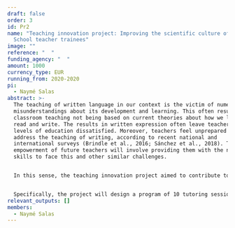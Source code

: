 ```yaml
---
draft: false
order: 3
id: Pr2
name: "Teaching innovation project: Improving the scientific culture of Primary
  School teacher trainees"
image: ""
reference: "  "
funding_agency: "  "
amount: 1000
currency_type: EUR
running_from: 2020-2020
pi:
  - Naymé Salas
abstract: >-
  The teaching of written language in our context is the victim of numerous
  misunderstandings about its development and learning. This often results in
  classroom teaching not being based on current theories about how we learn to
  read and write. The results in written expression often leave teachers at all
  levels of education dissatisfied. Moreover, teachers feel unprepared to
  address the teaching of writing, according to recent national and
  international surveys (Brindle et al., 2016; Sánchez et al., 2018). The
  empowerment of future teachers will involve providing them with the necessary
  skills to face this and other similar challenges. 


  In this sense, the teaching innovation project aimed to contribute to the scientific culture of teachers and other educators in the field of language. The objective was that future educational professionals give importance to classroom practices informed by scientific evidence (Davies, 1999; Ferrero et al., 2016). The science training of future educators will allow them to (1) have the ability to keep abreast of new pedagogical work and innovations in the field of literacy (and other domains); (2) be able to integrate their prior knowledge and experience with quality empirical evidence; (3) avoid applying methodologies that have not been rigorously tested; and (4) transmit the value of science as a producer of knowledge to their students.


  Specifically, the project will design a program of 10 tutoring sessions in the framework of the TFG course of the degrees involved (GEP and GL). We considered that the realization of a TFG of empirical type was an excellent opportunity to confront the students with the scientific operation in an area of maximum relevance for them as future educators: the teaching of the written language. Given that the duration of the project was only one semester (October-Gener), the implementation was still in progress at the time of writing this final report.
relevant_outputs: []
members:
  - Naymé Salas
---
```

